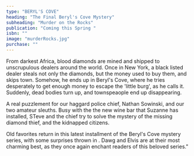 ```yaml
---
type: "BERYL'S COVE"
heading: "The Final Beryl's Cove Mystery"
subheading: "Murder on the Rocks"
publication: "Coming this Spring "
isbn: ""
image: "murderRocks.jpg"
purchase: ""
---
```

From darkest Africa, blood diamonds are mined and shipped to  unscrupulous dealers around the world.  Once in New York, a black listed dealer steals not only the diamonds, but the money used to buy them, and skips town. Somehow, he ends up in Beryl's Cove, where he tries desperately  to get enough money to escape the 'little burg', as he calls it.  Suddenly, dead bodies  turn up, and townspeaople end up disappearing. 

A real puzzlement for our haggard police chief, Nathan Sowinski, and our two amateur sleuths. Busy with the the new wine bar that Suzanne has installed, STeve and the chief try to solve the mystery of the missing diamond thief, and the kidnapped citizens. 

Old favorites return in this latest installment of the Beryl's Cove mystery series, with some surprises thrown in .  Dawg and Elvis are at their most charming best, as they once again enchant readers of this beloved series."
